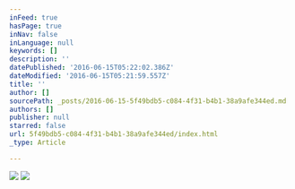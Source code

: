 ```yaml
---
inFeed: true
hasPage: true
inNav: false
inLanguage: null
keywords: []
description: ''
datePublished: '2016-06-15T05:22:02.386Z'
dateModified: '2016-06-15T05:21:59.557Z'
title: ''
author: []
sourcePath: _posts/2016-06-15-5f49bdb5-c084-4f31-b4b1-38a9afe344ed.md
authors: []
publisher: null
starred: false
url: 5f49bdb5-c084-4f31-b4b1-38a9afe344ed/index.html
_type: Article

---
```

![](https://the-grid-user-content.s3-us-west-2.amazonaws.com/3df4da7c-20e8-47ff-9692-655529fdfdcf.jpg)
![](https://the-grid-user-content.s3-us-west-2.amazonaws.com/3c8d79b1-d3f6-4e98-91eb-22d31212a15d.jpg)